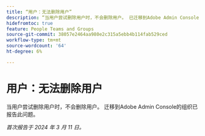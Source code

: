 ```yaml
---
title: “用户：无法删除用户”
description: “当用户尝试删除用户时，不会删除用户。 已迁移到Adobe Admin Console的组织已报告此问题。”
hidefromtoc: true
feature: People Teams and Groups
source-git-commit: 38057e2464aa980e2c315a5ebb4b114fab529ced
workflow-type: tm+mt
source-wordcount: '64'
ht-degree: 6%

---
```



# 用户：无法删除用户

当用户尝试删除用户时，不会删除用户。 迁移到Adobe Admin Console的组织已报告此问题。

_首次报告于 2024 年 3 月 11 日。_



